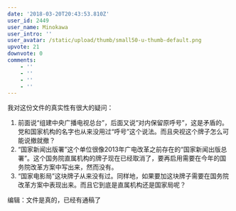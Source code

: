 ```yaml
---
date: '2018-03-20T20:43:53.810Z'
user_id: 2449
user_name: Minokawa
user_intro: ''
user_avatar: /static/upload/thumb/small50-u-thumb-default.png
upvote: 21
downvote: 0
comments:
    - ''
    - ''
    - ''
    - ''
---
```


<div><p></p><p>我对这份文件的真实性有很大的疑问：</p><ol><li>前面说“组建中央广播电视总台”，后面又说“对内保留原呼号”，这是矛盾的。党和国家机构的名字也从来没用过“呼号”这个说法。而且央视这个牌子怎么可能说撤就撤？</li><li>“国家新闻出版署”这个单位很像2013年广电改革之前存在的“国家新闻出版总署”。这个国务院直属机构的牌子现在已经取消了，要再启用需要在今年的国务院改革方案中写出来，然而没有。</li><li>“国家电影局”这块牌子从来没有过。同样地，如果要加这块牌子需要在国务院改革方案中表现出来。而且它到底是直属机构还是国家局呢？</li></ol><p>编辑：文件是真的，已经有通稿了</p><p></p></div>
